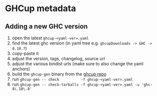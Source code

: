 # GHCup metadata

## Adding a new GHC version

1. open the latest `ghcup-<yaml-ver>.yaml`
2. find the latest ghc version (in yaml tree e.g. `ghcupDownloads -> GHC -> 8.10.7`)
3. copy-paste it
4. adjust the version, tags, changelog, source url
5. adjust the various bindist urls (make sure to also change the yaml anchors)
6. build the `ghcup-gen` binary from the [ghcup repo](https://gitlab.haskell.org/haskell/ghcup-hs)
7. run `ghcup-gen -- check          -f ghcup-<yaml-ver>.yaml`
8. run `ghcup-gen -- check-tarballs -f ghcup-<yaml-ver>.yaml -u 'ghc-8\.10\.8'`

